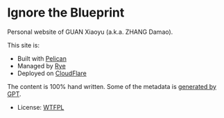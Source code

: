 # Ignore the Blueprint

Personal website of GUAN Xiaoyu (a.k.a. ZHANG Damao).

This site is:

* Built with [Pelican][0]
* Managed by [Rye][1]
* Deployed on [CloudFlare][2]

The content is 100% hand written. Some of the metadata is [generated by GPT][3].

* License: [WTFPL][4]

[0]: https://getpelican.com/
[1]: https://rye-up.com/
[2]: https://pages.cloudflare.com/
[3]: https://zhangdamao.com/blog/2023/08/06/auto-generate-post-headers-using-gpt3-16k
[4]: https://github.com/nervouna/zhangdamao.com/blob/main/LICENSE.txt


